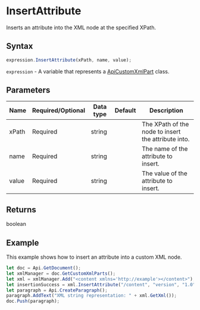 # InsertAttribute

Inserts an attribute into the XML node at the specified XPath.

## Syntax

```javascript
expression.InsertAttribute(xPath, name, value);
```

`expression` - A variable that represents a [ApiCustomXmlPart](../ApiCustomXmlPart.md) class.

## Parameters

| **Name** | **Required/Optional** | **Data type** | **Default** | **Description** |
| ------------- | ------------- | ------------- | ------------- | ------------- |
| xPath | Required | string |  | The XPath of the node to insert the attribute into. |
| name | Required | string |  | The name of the attribute to insert. |
| value | Required | string |  | The value of the attribute to insert. |

## Returns

boolean

## Example

This example shows how to insert an attribute into a custom XML node.

```javascript editor-docx
let doc = Api.GetDocument();
let xmlManager = doc.GetCustomXmlParts();
let xml = xmlManager.Add("<content xmlns='http://example'></content>");
let insertionSuccess = xml.InsertAttribute("/content", "version", "1.0");
let paragraph = Api.CreateParagraph();
paragraph.AddText("XML string representation: " + xml.GetXml());
doc.Push(paragraph);
```
